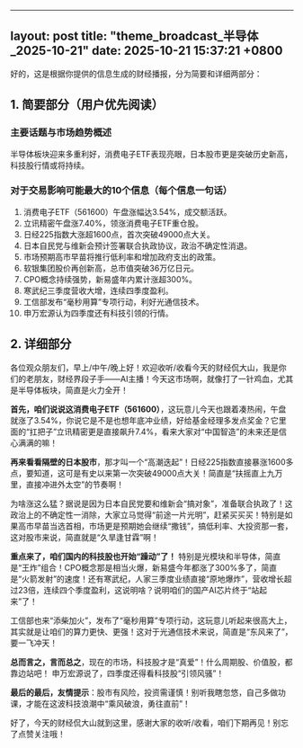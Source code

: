 
--- 
layout: post
title: "theme_broadcast_半导体_2025-10-21"
date: 2025-10-21 15:37:21 +0800
--- 

好的，这是根据你提供的信息生成的财经播报，分为简要和详细两部分：

## 1. 简要部分（用户优先阅读）

### 主要话题与市场趋势概述

半导体板块迎来多重利好，消费电子ETF表现亮眼，日本股市更是突破历史新高，科技股行情或将持续。

### 对于交易影响可能最大的10个信息（每个信息一句话）

1.  消费电子ETF（561600）午盘涨幅达3.54%，成交额活跃。
2.  立讯精密午盘涨7.40%，领涨消费电子ETF重仓股。
3.  日经225指数大涨超1600点，首次突破49000点大关。
4.  日本自民党与维新会预计签署联合执政协议，政治不确定性消退。
5.  市场预期高市早苗将推行低利率和增加政府支出的政策。
6.  软银集团股价再创新高，总市值突破36万亿日元。
7.  CPO概念持续强势，新易盛年内累计涨超300%。
8.  寒武纪三季度营收大增，连续四季度盈利。
9.  工信部发布“毫秒用算”专项行动，利好光通信技术。
10. 申万宏源认为四季度还有科技引领的行情。

## 2. 详细部分

各位观众朋友们，早上/中午/晚上好！欢迎收听/收看今天的财经侃大山，我是你们的老朋友，财经界段子手——AI主播！今天这市场啊，就像打了一针鸡血，尤其是半导体板块，简直是火力全开！

**首先，咱们说说这消费电子ETF（561600）**，这玩意儿今天也跟着凑热闹，午盘就涨了3.54%，你说它是不是也想年底冲业绩，好给基金经理多发点奖金？它里面的“扛把子”立讯精密更是直接飙升7.4%，看来大家对“中国智造”的未来还是信心满满的嘛！

**再来看看隔壁的日本股市**，那才叫一个“高潮迭起”！日经225指数直接暴涨1600多点，要知道，这可是有史以来第一次突破49000点大关！简直是“扶摇直上九万里，直接冲进外太空”的节奏啊！

为啥涨这么猛？据说是因为日本自民党要和维新会“搞对象”，准备联合执政了！这政治上的不确定性一消除，大家立马觉得“前途一片光明”，赶紧买买买！特别是如果高市早苗当选首相，市场更是预期她会继续“撒钱”，搞低利率、大投资那一套，这对股市来说，简直就是“久旱逢甘霖”啊！

**重点来了，咱们国内的科技股也开始“躁动”了！** 特别是光模块和半导体，简直是“王炸”组合！CPO概念那是相当火爆，新易盛今年都涨了300%多了，简直是“火箭发射”的速度！还有寒武纪，人家三季度业绩直接“原地爆炸”，营收增长超过23倍，连续四个季度盈利，这说明啥？说明咱们的国产AI芯片终于“站起来”了！

工信部也来“添柴加火”，发布了“毫秒用算”专项行动，这玩意儿听起来很高大上，其实就是让咱们的算力更快、更强！这对于光通信技术来说，简直是“东风来了”，要一飞冲天！

**总而言之，言而总之**，现在的市场，科技股才是“真爱”！什么周期股、价值股，都靠边站吧！ 申万宏源说了，四季度还得看科技股“引领风骚”！

**最后的最后，友情提示**：股市有风险，投资需谨慎！别听我瞎忽悠，自己多做功课，才能在这波科技浪潮中“乘风破浪，勇往直前”！

好了，今天的财经侃大山就到这里，感谢大家的收听/收看，咱们下期再见！别忘了点赞关注哦！